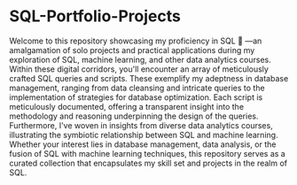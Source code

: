 # SQL-Portfolio-Projects
Welcome to this repository showcasing my proficiency in SQL 👋 —an amalgamation of solo projects and practical applications during my exploration of SQL, machine learning, and other data analytics courses. Within these digital corridors, you'll encounter an array of meticulously crafted SQL queries and scripts. These exemplify my adeptness in database management, ranging from data cleansing and intricate queries to the implementation of strategies for database optimization. Each script is meticulously documented, offering a transparent insight into the methodology and reasoning underpinning the design of the queries. Furthermore, I've woven in insights from diverse data analytics courses, illustrating the symbiotic relationship between SQL and machine learning. Whether your interest lies in database management, data analysis, or the fusion of SQL with machine learning techniques, this repository serves as a curated collection that encapsulates my skill set and projects in the realm of SQL.

